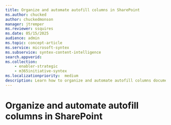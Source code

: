 ```yaml
---
title: Organize and automate autofill columns in SharePoint
ms.author: chucked
author: chuckedmonson
manager: jtremper
ms.reviewer: ssquires
ms.date: 05/15/2025
audience: admin
ms.topic: concept-article
ms.service: microsoft-syntex
ms.subservice: syntex-content-intelligence
search.appverid: 
ms.collection: 
    - enabler-strategic
    - m365initiative-syntex
ms.localizationpriority:  medium
description: Learn how to organize and automate autofill columns document in SharePoint.
---
```


# Organize and automate autofill columns in SharePoint




